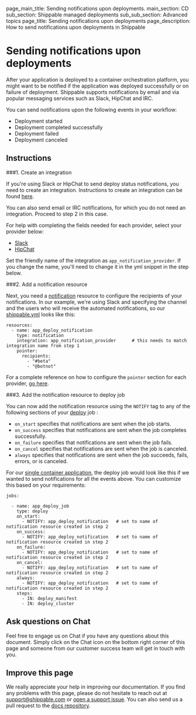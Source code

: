 page_main_title: Sending notifications upon deployments.
main_section: CD
sub_section: Shippable managed deployments
sub_sub_section: Advanced topics
page_title: Sending notifications upon deployments
page_description: How to send notifications upon deployments in Shippable

# Sending notifications upon deployments

After your application is deployed to a container orchestration platform, you might want to be notified if the application was deployed successfully or on failure of deployment. Shippable supports notifications by email and via popular messaging services such as Slack, HipChat and IRC.

You can send notifications upon the following events in your workflow:

* Deployment started
* Deployment completed successfully
* Deployment failed
* Deployment canceled

## Instructions

###1. Create an integration

If you're using Slack or HipChat to send deploy status notifications, you need to create an integration. Instructions to create an integration can be found [here](/platform/tutorial/integration/subscription-integrations/).

You can also send email or IRC notifications, for which you do not need an integration. Proceed to step 2 in this case.

For help with completing the fields needed for each provider, select your provider below:

* [Slack](/platform/integration/slackKey/)
* [HipChat](/platform/integration/hipchatKey/)

Set the friendly name of the integration as `app_notification_provider`. If you change the name, you'll need to change it in the yml snippet in the step below.

###2. Add a notification resource

Next, you need a [notification](/platform/workflow/resource/notification/) resource to configure the recipients of your notifications. In our example, we're using Slack and specifying the channel and the users who will receive the automated notifications, so our [shippable.yml](/platform/workflow/config/) looks like this:

```
resources:
  - name: app_deploy_notification
    type: notification
    integration: app_notification_provider      # this needs to match integration name from step 1
    pointer:
      recipients:
        - "#beta"
        - "@botnot"
```
For a complete reference on how to configure the `pointer` section for each provider, [go here](/platform/workflow/resource/notification/).

###3. Add the notification resource to deploy job

You can now add the notification resource using the `NOTIFY` tag to any of the following sections of your [deploy](/platform/workflow/job/deploy/) job :

* `on_start` specifies that notifications are sent when the job starts.
* `on_success` specifies that notifications are sent when the job completes successfully.
* `on_failure` specifies that notifications are sent when the job fails.
* `on_cancel` specifies that notifications are sent when the job is canceled.
* `always` specifies that notifications are sent when the job succeeds, fails, errors, or is canceled.

For our [single container application](/deploy/continuous-delivery-single-container-docker-application/), the deploy job would look like this if we wanted to send notifications for all the events above. You can customize this based on your requirements:

```
jobs:

  - name: app_deploy_job
    type: deploy
    on_start:
      - NOTIFY: app_deploy_notification   # set to name of notification resource created in step 2
    on_success:
      - NOTIFY: app_deploy_notification   # set to name of notification resource created in step 2
    on_failure:
      - NOTIFY: app_deploy_notification   # set to name of notification resource created in step 2
    on_cancel:
      - NOTIFY: app_deploy_notification   # set to name of notification resource created in step 2
    always:
      - NOTIFY: app_deploy_notification   # set to name of notification resource created in step 2
    steps:
      - IN: deploy_manifest
      - IN: deploy_cluster
```

## Ask questions on Chat

Feel free to engage us on Chat if you have any questions about this document. Simply click on the Chat icon on the bottom right corner of this page and someone from our customer success team will get in touch with you.

## Improve this page

We really appreciate your help in improving our documentation. If you find any problems with this page, please do not hesitate to reach out at [support@shippable.com](mailto:support@shippable.com) or [open a support issue](https://www.github.com/Shippable/support/issues). You can also send us a pull request to the [docs repository](https://www.github.com/Shippable/docs).
